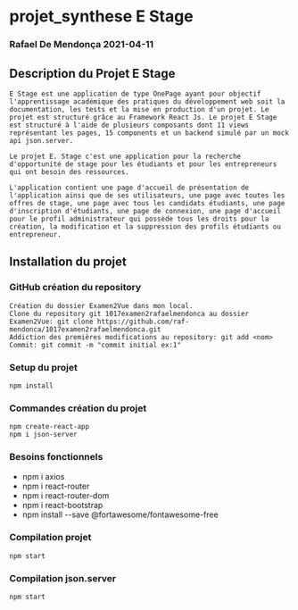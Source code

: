 # projet_synthese E Stage

### Rafael De Mendonça 2021-04-11

## Description du Projet E Stage

```
E Stage est une application de type OnePage ayant pour objectif l'apprentissage académique des pratiques du développement web soit la documentation, les tests et la mise en production d'un projet. Le projet est structuré grâce au Framework React Js. Le projet E Stage est structuré à l'aide de plusieurs composants dont 11 views représentant les pages, 15 components et un backend simulé par un mock api json.server.

Le projet E. Stage c'est une application pour la recherche d'opportunité de stage pour les étudiants et pour les entrepreneurs qui ont besoin des ressources.

L'application contient une page d'accueil de présentation de l'application ainsi que de ses utilisateurs, une page avec toutes les offres de stage, une page avec tous les candidats étudiants, une page d'inscription d'étudiants, une page de connexion, une page d'accueil pour le profil administrateur qui possède tous les droits pour la création, la modification et la suppression des profils étudiants ou entrepreneur.
```

## Installation du projet

### GitHub création du repository

```
Création du dossier Examen2Vue dans mon local.
Clone du repository git 1017examen2rafaelmendonca au dossier Examen2Vue: git clone https://github.com/raf-mendonca/1017examen2rafaelmendonca.git
Addiction des premières modifications au repository: git add <nom>
Commit: git commit -m "commit initial ex:1"
```

### Setup du projet

```
npm install
```

### Commandes création du projet

```
npm create-react-app
npm i json-server
```

### Besoins fonctionnels

- npm i axios
- npm i react-router
- npm i react-router-dom
- npm i react-bootstrap
- npm install --save @fortawesome/fontawesome-free

### Compilation projet

```
npm start
```

### Compilation json.server

```
npm start
```
